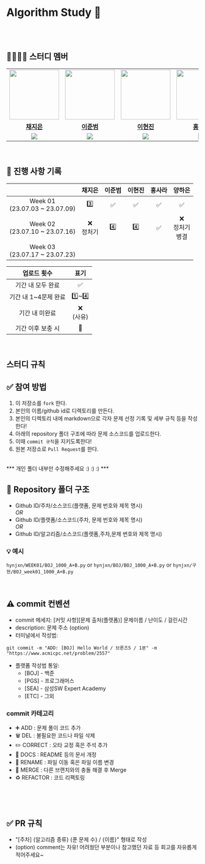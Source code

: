 # Algorithm Study 📝
<br></br>

## 👩‍👩‍👧‍👦 스터디 멤버
<table>
 <tr>
    <td align="center"><a href="https://github.com/cje1903"><img src="https://avatars.githubusercontent.com/cje1903" width="130px;" alt=""></a></td>
    <td align="center"><a href="https://github.com/CyberBoarder"><img src="https://avatars.githubusercontent.com/CyberBoarder" width="130px;" alt=""></a></td>
    <td align="center"><a href="https://github.com/hynjxn"><img src="https://avatars.githubusercontent.com/hynjxn" width="130px;" alt=""></a></td>
    <td align="center"><a href="https://github.com/sforsara"><img src="https://avatars.githubusercontent.com/sforsara" width="130px;" alt=""></a></td>
    <td align="center"><a href="https://github.com/haeuniiiii"><img src="https://avatars.githubusercontent.com/haeuniiiii" width="130px;" alt=""></a></td>
  </tr>
  <tr>
    <td align="center"><a href="https://github.com/cje1903"><b>채지은</b></a></td>
    <td align="center"><a href="https://github.com/CyberBoarder"><b>이준범</b></a></td>
    <td align="center"><a href="https://github.com/hynjxn"><b>이현진</b></a></td>
    <td align="center"><a href="https://github.com/sforsara"><b>홍사라</b></a></td>
    <td align="center"><a href="https://github.com/haeuniiiii"><b>양하은</b></a></td>
  </tr>
  <tr> 
    <td align="center"><img src="https://img.shields.io/badge/Python-3776AB?style=for-the-badge&logo=python&logoColor=white"></td>
    <td align="center"><img src="https://img.shields.io/badge/Python-3776AB?style=for-the-badge&logo=python&logoColor=white"></td>
    <td align="center"><img src="https://img.shields.io/badge/Python-3776AB?style=for-the-badge&logo=python&logoColor=white"></td>
    <td align="center"><img src="https://img.shields.io/badge/Python-3776AB?style=for-the-badge&logo=python&logoColor=white"></td>
    <td align="center"><img src="https://img.shields.io/badge/Python-3776AB?style=for-the-badge&logo=python&logoColor=white"></td>
  </tr> 
</table>

<br/>

## 📍 진행 사항 기록
|  | 채지은 | 이준범 | 이현진 | 홍사라 | 양하은 |
| :---: | :---: | :---: | :---: | :---: | :---: |
| Week 01</br>(23.07.03 ~ 23.07.09) | 3️⃣ | ✅ | ✅ | ✅ | ✅ |
| Week 02</br>(23.07.10 ~ 23.07.16) | ❌<br/>정처기 |4️⃣ | 4️⃣ | ✅ |❌<br/>정처기 <br/>병결 |
| Week 03</br>(23.07.17 ~ 23.07.23) | | | | | |

| 업로드 횟수 | 표기 |
| :---: | :---: |
| 기간 내 모두 완료 | ✅ |
| 기간 내 1~4문제 완료 | 1️⃣~4️⃣ |
| 기간 내 미완료 | ❌ <br/>(사유) |
| 기간 이후 보충 시 | 🔺 |

<br>

## 스터디 규칙

## ✅ 참여 방법
1. 이 저장소를 `fork` 한다. 
2. 본인의 이름/github id로 디렉토리를 만든다.
3. 본인의 디렉토리 내에 markdown으로 각자 문제 선정 기록 및 세부 규칙 등을 작성한다!
4. 아래의 repository 폴더 구조에 따라 문제 소스코드를 업로드한다.
5. 이때 `commit 규칙`을 지키도록한다!
6. 원본 저장소로 `Pull Request`를 한다.
<br>
*** 개인 폴더 내부만 수정해주세요 :) :) :) ***


## 📁 Repository 폴더 구조

- Github ID/주차/소스코드(플랫폼, 문제 번호와 제목 명시)
  <br>
_OR_
- Github ID/플랫폼/소스코드(주차, 문제 번호와 제목 명시)
  <br>
_OR_
- Github ID/알고리즘/소스코드(플랫폼,주차,문제 번호와 제목 명시)

### 💡 예시
`hynjxn/WEEK01/BOJ_1000_A+B.py` or
`hynjxn/BOJ/BOJ_1000_A+B.py` or
`hynjxn/구현/BOJ_week01_1000_A+B.py`

<br/>

## ⚠️ commit 컨벤션
- commit 메세지: [커밋 사항][문제 출처(플랫폼)] 문제이름 / 난이도 / 걸린시간
- description: 문제 주소 (option)
- 터미널에서 작성법:
```
git commit -m "ADD: [BOJ] Hello World / 브론즈5 / 1분" -m "https://www.acmicpc.net/problem/2557"
```
- 플랫폼 작성법 통일:
  - [BOJ] - 백준
  - [PGS] - 프로그래머스
  - [SEA] - 삼성SW Expert Academy
  - [ETC] - 그외
    
### commit 카테고리
- ➕ ADD : 문제 풀이 코드 추가
- 🗑 DEL : 불필요한 코드나 파일 삭제
- ✏️ CORRECT : 오타 교정 혹은 주석 추가
- 📄 DOCS : README 등의 문서 개정
- 🚚 RENAME : 파일 이동 혹은 파일 이름 변경
- 🔀 MERGE : 다른 브랜치와의 충돌 해결 후 Merge
- ♻️ REFACTOR : 코드 리팩토링
<br></br>

<br />
<br />

## ✅ PR 규칙
- "[주차] {알고리즘 종류} {푼 문제 수} / {이름}" 형태로 작성
- (option) comment는 자유! 어려웠던 부분이나 참고했던 자료 등 회고를 자유롭게 적어주세요~


<br />
<br />



